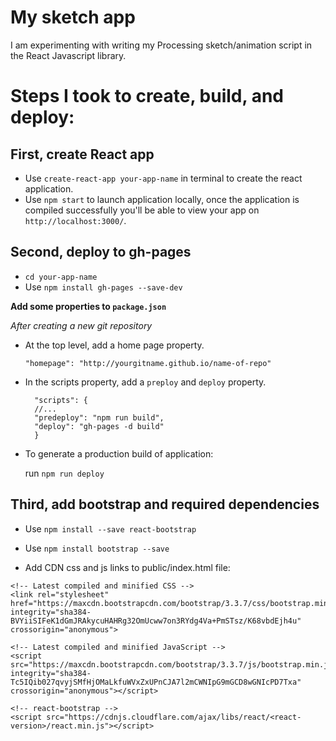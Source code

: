 # My sketch app

I am experimenting with writing my Processing sketch/animation script in the React Javascript library.

# Steps I took to create, build, and deploy:

## First, create React app

- Use `create-react-app your-app-name` in terminal to create the react application.
- Use `npm start` to launch application locally, once the application is compiled successfully you'll be able to view your app on `http://localhost:3000/`.

 ## Second, deploy to gh-pages

- `cd your-app-name`
- Use `npm install gh-pages --save-dev`

**Add some properties to `package.json`**

*After creating a new git repository*

- At the top level, add a home page property.

    `"homepage": "http://yourgitname.github.io/name-of-repo"`

- In the scripts property, add a `preploy` and `deploy` property.

    ```
      "scripts": {
      //...
      "predeploy": "npm run build",
      "deploy": "gh-pages -d build"
      }
    ```

- To generate a production build of application:

    run `npm run deploy`

## Third, add bootstrap and required dependencies

- Use `npm install --save react-bootstrap`

- Use `npm install bootstrap --save`

- Add CDN css and js links to public/index.html file:

```
<!-- Latest compiled and minified CSS -->
<link rel="stylesheet" href="https://maxcdn.bootstrapcdn.com/bootstrap/3.3.7/css/bootstrap.min.css" integrity="sha384-BVYiiSIFeK1dGmJRAkycuHAHRg32OmUcww7on3RYdg4Va+PmSTsz/K68vbdEjh4u" crossorigin="anonymous">

<!-- Latest compiled and minified JavaScript -->
<script src="https://maxcdn.bootstrapcdn.com/bootstrap/3.3.7/js/bootstrap.min.js" integrity="sha384-Tc5IQib027qvyjSMfHjOMaLkfuWVxZxUPnCJA7l2mCWNIpG9mGCD8wGNIcPD7Txa" crossorigin="anonymous"></script>

<!-- react-bootstrap -->
<script src="https://cdnjs.cloudflare.com/ajax/libs/react/<react-version>/react.min.js"></script>

```

